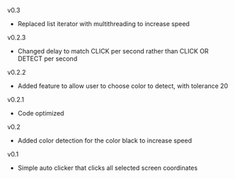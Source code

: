 v0.3
 + Replaced list iterator with multithreading to increase speed

v0.2.3
 + Changed delay to match CLICK per second rather than CLICK OR DETECT per second

v0.2.2
 + Added feature to allow user to choose color to detect, with tolerance 20

v0.2.1
 + Code optimized

v0.2
 + Added color detection for the color black to increase speed

v0.1
 + Simple auto clicker that clicks all selected screen coordinates

